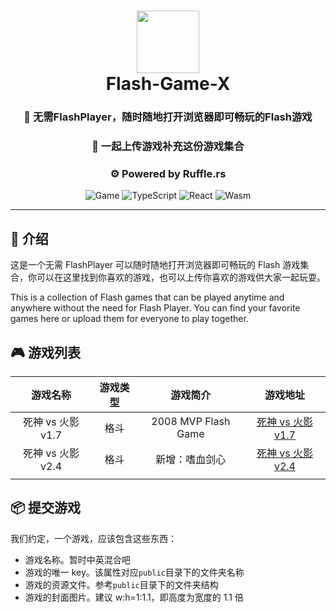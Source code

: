 <div align="center">
  <h1 align="center">
    <img src="https://user-images.githubusercontent.com/70185413/234344322-73f22972-d00b-438c-83e8-09607e36e78a.png" width="100" />
    <br>Flash-Game-X</h1>

 <h3 align="center">🚀 无需FlashPlayer，随时随地打开浏览器即可畅玩的Flash游戏 </h3>
 <h3 align="center">🔮 一起上传游戏补充这份游戏集合</h3>
 <h3 align="center">⚙️  Powered by Ruffle.rs</h3>
  <p align="center">
  <img src="https://img.shields.io/badge/Game%20&%20Watch-000000.svg?style=for-the-badge&logo=gameandwatch&logoColor=white" alt="Game"/>
   <img src="https://img.shields.io/badge/TypeScript-3178C6.svg?style=for-the-badge&logo=TypeScript&logoColor=white" alt="TypeScript" />
   <img src="https://img.shields.io/badge/React-61DAFB.svg?style=for-the-badge&logo=React&logoColor=black" alt="React"/>
   <img src="https://img.shields.io/badge/Wasmer-4946DD.svg?style=for-the-badge&logo=Wasmer&logoColor=white" alt="Wasm"/>
 </p>

</div>

---

## 📖 介绍

这是一个无需 FlashPlayer 可以随时随地打开浏览器即可畅玩的 Flash 游戏集合，你可以在这里找到你喜欢的游戏，也可以上传你喜欢的游戏供大家一起玩耍。

This is a collection of Flash games that can be played anytime and anywhere without the need for Flash Player. You can find your favorite games here or upload them for everyone to play together.

## 🎮 游戏列表

|     游戏名称      | 游戏类型 |      游戏简介       |                              游戏地址                              |
| :---------------: | :------: | :-----------------: | :----------------------------------------------------------------: |
| 死神 vs 火影 v1.7 |   格斗   | 2008 MVP Flash Game | [死神 vs 火影 v1.7](https://flash-game-x.netlify.app/#/game/bvn17) |
| 死神 vs 火影 v2.4 |   格斗   |   新增：嗜血剑心    | [死神 vs 火影 v2.4](https://flash-game-x.netlify.app/#/game/bvn24) |
|                   |          |                     |                                                                    |

## 📦 提交游戏

我们约定，一个游戏，应该包含这些东西：

- 游戏名称。暂时中英混合吧
- 游戏的唯一 key。该属性对应`public`目录下的文件夹名称
- 游戏的资源文件。参考`public`目录下的文件夹结构
- 游戏的封面图片。建议 w:h=1:1.1，即高度为宽度的 1.1 倍
